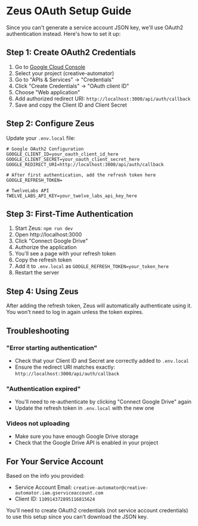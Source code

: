 # Zeus OAuth Setup Guide

Since you can't generate a service account JSON key, we'll use OAuth2 authentication instead. Here's how to set it up:

## Step 1: Create OAuth2 Credentials

1. Go to [Google Cloud Console](https://console.cloud.google.com)
2. Select your project (creative-automator)
3. Go to "APIs & Services" → "Credentials"
4. Click "Create Credentials" → "OAuth client ID"
5. Choose "Web application"
6. Add authorized redirect URI: `http://localhost:3000/api/auth/callback`
7. Save and copy the Client ID and Client Secret

## Step 2: Configure Zeus

Update your `.env.local` file:

```env
# Google OAuth2 Configuration
GOOGLE_CLIENT_ID=your_oauth_client_id_here
GOOGLE_CLIENT_SECRET=your_oauth_client_secret_here
GOOGLE_REDIRECT_URI=http://localhost:3000/api/auth/callback

# After first authentication, add the refresh token here
GOOGLE_REFRESH_TOKEN=

# TwelveLabs API
TWELVE_LABS_API_KEY=your_twelve_labs_api_key_here
```

## Step 3: First-Time Authentication

1. Start Zeus: `npm run dev`
2. Open http://localhost:3000
3. Click "Connect Google Drive"
4. Authorize the application
5. You'll see a page with your refresh token
6. Copy the refresh token
7. Add it to `.env.local` as `GOOGLE_REFRESH_TOKEN=your_token_here`
8. Restart the server

## Step 4: Using Zeus

After adding the refresh token, Zeus will automatically authenticate using it. You won't need to log in again unless the token expires.

## Troubleshooting

### "Error starting authentication"
- Check that your Client ID and Secret are correctly added to `.env.local`
- Ensure the redirect URI matches exactly: `http://localhost:3000/api/auth/callback`

### "Authentication expired"
- You'll need to re-authenticate by clicking "Connect Google Drive" again
- Update the refresh token in `.env.local` with the new one

### Videos not uploading
- Make sure you have enough Google Drive storage
- Check that the Google Drive API is enabled in your project

## For Your Service Account

Based on the info you provided:
- Service Account Email: `creative-automator@creative-automator.iam.gserviceaccount.com`
- Client ID: `110914372895116815624`

You'll need to create OAuth2 credentials (not service account credentials) to use this setup since you can't download the JSON key.